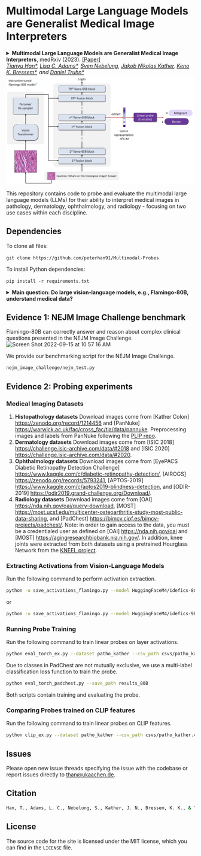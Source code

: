 # Multimodal Large Language Models are Generalist Medical Image Interpreters
<details>
<summary>
  <b>Multimodal Large Language Models are Generalist Medical Image Interpreters</b>, medRxiv (2023). 
  <a href="https://www.medrxiv.org/content/10.1101/2023.12.21.23300146v4" target="blank">[Paper]</a>
	<br><em><a href="https://scholar.google.com/citations?hl=en&user=Hxm_OpAAAAAJ">Tianyu Han*</a>, <a href="https://scholar.google.com/citations?user=n-AEUgsAAAAJ&hl=en">Lisa C. Adams*</a>, <a href="https://orcid.org/0000-0002-5267-9962">Sven Nebelung</a>, <a href="https://orcid.org/0000-0002-3730-5348">Jakob Nikolas Kather</a>, <a href="https://scholar.google.com/citations?user=wIEgwbkAAAAJ&hl=en">Keno K. Bressem*</a>, and <a href="https://scholar.google.de/citations?user=dlbH2gMAAAAJ&hl=de">Daniel Truhn*</a></em></br>
</summary>

```bash
Han, T., Adams, L. C., Nebelung, S., Kather, J. N., Bressem, K. K., & Truhn, D. (2023). Multimodal Large Language Models are Generalist Medical Image Interpreters. medRxiv, 2023-12.
```
</details>
<img width="848" alt="Screen Shot 2022-09-15 at 10 57 16 AM" src="figs/probe.png">

This repository contains code to probe and evaluate the multimodal large language models (LLMs) for their ability to interpret medical images in pathology, dermatology, ophthalmology, and radiology - focusing on two use cases within each discipline.

## Dependencies
To clone all files:

```git clone https://github.com/peterhan91/Multimodal-Probes```

To install Python dependencies:

```pip install -r requirements.txt```

<details>
  <summary>
	  <b> Main question: Do large vision-language models, e.g., Flamingo-80B, understand medical data?</b>
  </summary>

1. **Background** Recent developments in Vision-Language Models (VLMs) offer a new opportunity for the application of AI systems in healthcare. We aim to demonstrate the
effectiveness of these general-purpose, large VLMs in interpreting medical images across key medical subspecialties—pathology, dermatology, ophthalmology, and radiology—without
the need for specialized fine-tuning. 
2. **Methods** We conducted a cross-sectional study to analyze image interpretation of large VLMs, focusing on Flamingo-80B, Flamingo-9B, and an OpenAI CLIP model. The study involved eight clinical tasks (T) across various medical specialties, utilizing 11 medical image datasets released between 2015 and 2022. These tasks include the classification of colorectal tissue, skin lesions, diabetic retinopathy, glaucoma, chest radiographs, and osteoarthritis. Additionally, 931 clinical cases from the NEJM Image Challenge (2005-2023) were evaluated to assess the VLMs' performance on clinical vignette questions. The primary outcomes were measured by F1 scores and the area under the receiver operating curve (AUC). 
3. **Results**  In our colorectal cancer (CRC) study (T1), we analyzed 107,180 histological images from 136 patients. In the pan-cancer study (T2), we examined 7,558 images from 19 organs. The Flamingo-80B model proved superior in identifying tissue types, outperforming CLIP representations and other models in CRC (F1 score: 0.892 vs 0.764) and pan-cancer cohorts (0.870 vs 0.797, P<.001). Importantly, Flamingo-80B also outperformed a domain-specific foundation model, which was pre-trained on Twitter, with an F1 score of 0.892 vs 0.877. In the study of pigmented skin lesions (T3) involving 11,720 images and melanoma (T4) with 33,126 images from 2,056 patients, Flamingo-80B also demonstrated higher accuracy, as shown by its AUC scores (average over skin lesions: 0.945 vs 0.892; melanoma: 0.885 vs 0.834, P<.001). In ophthalmology tasks (T4 & T5) involving over 44,350 patients for diabetic retinopathy (DR) and 57,770 for glaucoma, it significantly surpassed the baseline models (DR: 0.803 vs 0.725; glaucoma: 0.868 vs 0.716, P<.001). For chest radiographic conditions (T7) with 67,247 participants and osteoarthritis (OA, T8) involving 7,520 patients, Flamingo-80B consistently achieved the highest AUC among all models: Radiographic conditions: 0.781 vs 0.560 and OA: 0.810 vs 0.714, respectively.
4. **Conclusions** Our results show that non-domain-specific, publicly available vision-language models effectively analyze diverse medical images without fine-tuning, challenging the need for task-specific models.
</details>

## Evidence 1: NEJM Image Challenge benchmark
Flamingo-80B can correctly answer and reason about complex clinical questions presented in the NEJM Image Challenge.
<img width="848" alt="Screen Shot 2022-09-15 at 10 57 16 AM" src="figs/nejm_cases.png">


We provide our benchmarking script for the NEJM Image Challenge. 
```bash
nejm_image_challenge/nejm_test.py
```

## Evidence 2: Probing experiments
### Medical Imaging Datasets
1. **Histopathology datasets** Download images come from [Kather Colon] https://zenodo.org/record/1214456 and [PanNuke] https://warwick.ac.uk/fac/cross_fac/tia/data/pannuke. Preprocessing images and labels from PanNuke following the <a href="https://github.com/PathologyFoundation/plip/blob/f010f3d0bef20f4e8cc64cc26c301cbd26305fa1/reproducibility/generate_validation_datasets/_dataset_loader.py#L182"> PLIP repo</a>.
2. **Dermatology datasets** Download images come from [ISIC 2018] https://challenge.isic-archive.com/data/#2018 and [ISIC 2020] https://challenge.isic-archive.com/data/#2020.
3. **Ophthalmology datasets** Download images come from [EyePACS Diabetic Retinopathy Detection Challenge] https://www.kaggle.com/c/diabetic-retinopathy-detection/, [AIROGS] https://zenodo.org/records/5793241, [APTOS-2019] https://www.kaggle.com/c/aptos2019-blindness-detection, and [ODIR-2019] https://odir2019.grand-challenge.org/Download/. 
4. **Radiology datasets** Download images come from [OAI] https://nda.nih.gov/oai/query-download, [MOST] https://most.ucsf.edu/multicenter-osteoarthritis-study-most-public-data-sharing, and [PadChest] https://bimcv.cipf.es/bimcv-projects/padchest/. Note: in order to gain access to the data, you must be a credentialed user as defined on [OAI] https://nda.nih.gov/oai and [MOST] https://agingresearchbiobank.nia.nih.gov/. In addition, knee joints were extracted from both datasets using a pretrained Hourglass Network from the <a href="https://github.com/Oulu-IMEDS/KNEEL">KNEEL project</a>.

### Extracting Activations from Vision-Language Models
Run the following command to perform activation extraction. 
```bash
python -u save_activations_flamingo.py --model HuggingFaceM4/idefics-80b --csv_file ./csvs/patho_kather.csv
```
or 
```bash
python -u save_activations_flamingo.py --model HuggingFaceM4/idefics-9b --csv_file ./csvs/patho_kather.csv
```
### Running Probe Training
Run the following command to train linear probes on layer activations.  
```bash
python eval_torch_ex.py --dataset patho_kather --csv_path csvs/patho_kather.csv --save_path results_80B
```
Due to classes in PadChest are not mutually exclusive, we use a multi-label classification loss function to train the probe. 
```bash
python eval_torch_padchest.py --save_path results_80B
```
Both scripts contain training and evaluating the probe.

### Comparing Probes trained on CLIP features
Run the following command to train linear probes on CLIP features.  
```bash
python clip_ex.py --dataset patho_kather --csv_path csvs/patho_kather.csv
```

## Issues
Please open new issue threads specifying the issue with the codebase or report issues directly to than@ukaachen.de.

## Citation
```bash
Han, T., Adams, L. C., Nebelung, S., Kather, J. N., Bressem, K. K., & Truhn, D. (2023). Multimodal Large Language Models are Generalist Medical Image Interpreters. medRxiv, 2023-12.
```

## License
The source code for the site is licensed under the MIT license, which you can find in the `LICENSE` file.

